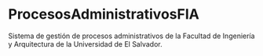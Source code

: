 # ProcesosAdministrativosFIA
Sistema de gestión de procesos administrativos de la Facultad de Ingeniería y Arquitectura de la Universidad de El Salvador.
